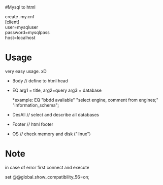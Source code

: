 #Mysql to html 

create .my.cnf<br/>
[client]<br/>
user=mysqluser<br/>
password=mysqlpass<br/>
host=localhost<br/>

Usage
=====
very easy usage. xD

  * Body // define to html head
  * EQ arg1 = title, arg2=query  arg3 = database
  
    *example: EQ "bbdd avaliable" "select engine, comment from engines;" "information_schema";
  * DesAll // select and describe all databases
  * Footer // html footer
  * OS // check memory and disk ("linux")


Note
============
in case of error first connect and execute

set @@global.show_compatibility_56=on;
  
